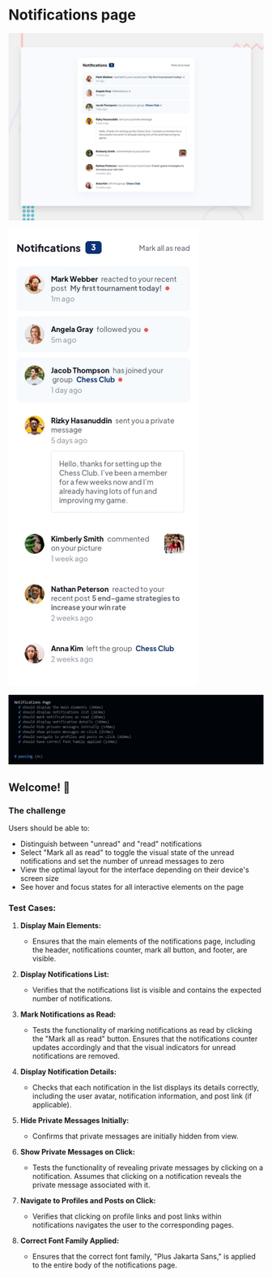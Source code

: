 # Notifications page

![Design preview for the Notifications page coding challenge](./assets/desktop-preview.jpg)

![Design preview for the mobile screen Notifications page coding challenge](./assets/mobile-design.jpg)

![TestCases preview for the Notifications page coding challenge](./assets/passedTests.jpeg)

## Welcome! 👋

### The challenge

Users should be able to:

- Distinguish between "unread" and "read" notifications
- Select "Mark all as read" to toggle the visual state of the unread notifications and set the number of unread messages to zero
- View the optimal layout for the interface depending on their device's screen size
- See hover and focus states for all interactive elements on the page

### Test Cases:

1.  **Display Main Elements:**
    
    -   Ensures that the main elements of the notifications page, including the header, notifications counter, mark all button, and footer, are visible.

2.  **Display Notifications List:**
    
    -   Verifies that the notifications list is visible and contains the expected number of notifications.

3.  **Mark Notifications as Read:**
    
    -   Tests the functionality of marking notifications as read by clicking the "Mark all as read" button. Ensures that the notifications counter updates accordingly and that the visual indicators for unread notifications are removed.

4.  **Display Notification Details:**
    
    -   Checks that each notification in the list displays its details correctly, including the user avatar, notification information, and post link (if applicable).

5.  **Hide Private Messages Initially:**
    
    -   Confirms that private messages are initially hidden from view.

6.  **Show Private Messages on Click:**
    
    -   Tests the functionality of revealing private messages by clicking on a notification. Assumes that clicking on a notification reveals the private message associated with it.

7.  **Navigate to Profiles and Posts on Click:**
    
    -   Verifies that clicking on profile links and post links within notifications navigates the user to the corresponding pages.
    
8.  **Correct Font Family Applied:**
    
    -   Ensures that the correct font family, "Plus Jakarta Sans," is applied to the entire body of the notifications page.